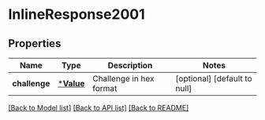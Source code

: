 # InlineResponse2001

## Properties
Name | Type | Description | Notes
------------ | ------------- | ------------- | -------------
**challenge** | [***Value**](Value.md) | Challenge in hex format | [optional] [default to null]

[[Back to Model list]](../README.md#documentation-for-models) [[Back to API list]](../README.md#documentation-for-api-endpoints) [[Back to README]](../README.md)


